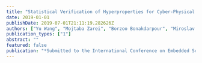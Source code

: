 ```yaml
---
title: "Statistical Verification of Hyperproperties for Cyber-Physical Systems"
date: 2019-01-01
publishDate: 2019-07-01T21:11:19.282626Z
authors: ["Yu Wang", "Mojtaba Zarei", "Borzoo Bonakdarpour", "Miroslav Pajic"]
publication_types: ["1"]
abstract: ""
featured: false
publication: "*Submitted to the International Conference on Embedded Software*"
---
```


